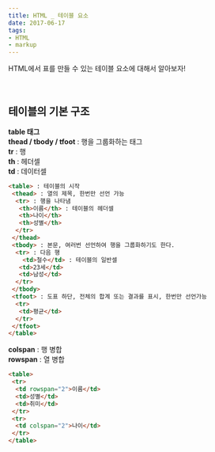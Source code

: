 ```yaml
---
title: HTML _ 테이블 요소
date: 2017-06-17
tags:
- HTML
- markup
---
```


HTML에서 표를 만들 수 있는 테이블 요소에 대해서 알아보자!

<br>

## 테이블의 기본 구조

**table 태그** <br>
**thead / tbody / tfoot** : 행을 그룹화하는 태그 <br>
**tr** : 행 <br>
**th** : 헤더셀 <br>
**td** : 데이터셀 <br>

```html
<table> : 테이블의 시작
 <thead> : 열의 제목, 한번만 선언 가능
  <tr> : 행을 나타냄
   <th>이름</th> : 테이블의 헤더셀
   <th>나이</th>
   <th>성별</th>
  </tr>
 </thead>
 <tbody> : 본문, 여러번 선언하여 행을 그룹화하기도 한다.
  <tr> : 다음 행
  	<td>철수</td> : 테이블의 일반셀
   <td>23세</td>
   <td>남성</td>
  </tr>
 </tbody>
 <tfoot> : 도표 하단, 전체의 합계 또는 결과를 표시, 한번만 선언가능
  <tr>
   <td>평균</td>
  </tr>
 </tfoot>
</table>
```

**colspan** : 행 병합<br/>
**rowspan** : 열 병합

```html
<table>
 <tr>
  <td rowspan="2">이름</td>
  <td>성별</td>
  <td>취미</td>
 </tr>
 <tr>
  <td colspan="2">나이</td>
 </tr>
</table>
```
<br>
